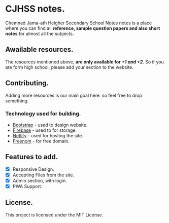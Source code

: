 # CJHSS notes.

Chemnad Jama-ath Heigher Secondary School Notes notes is a place where you can find all **reference, sample question papers and also short notes** for almost all the subjects.

## Awailable resources.

The resources mentioned above, **are only available for _+1 and +2_**. So if you are form high school, please add your section to the website.

## Contributing.

Adding more resources is our main goal here. so feel free to drop something.

### Technology used for building.

- [Bootstrap](https://bootstrap.com/) - used to design website.
- [Firebase](https://firebase.com/) - used to for storage.
- [Netlify](https://netlify.com/) - used for hosting the site.
- [Freenom](https://freenom.com/) - for free domain.

## Features to add.

- [x] Responsive Design.
- [x] Accepting Files from the site.
- [x] Admin section, with login.
- [x] PWA Support.

## License.

This project is licensed under the MIT License.
